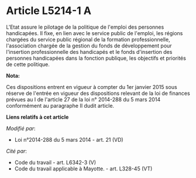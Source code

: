 # Article L5214-1 A

L'Etat assure le pilotage de la politique de l'emploi des personnes handicapées. Il fixe, en lien avec le service public de
l'emploi, les régions chargées du service public régional de la formation professionnelle, l'association chargée de la
gestion du fonds de développement pour l'insertion professionnelle des handicapés et le fonds d'insertion des personnes
handicapées dans la fonction publique, les objectifs et priorités de cette politique.

**Nota:**

Ces dispositions entrent en vigueur à compter du 1er janvier 2015 sous réserve de l'entrée en vigueur des dispositions
relevant de la loi de finances prévues au I de l'article 27 de la loi n° 2014-288 du 5 mars 2014 conformément au paragraphe
II dudit article.

**Liens relatifs à cet article**

_Modifié par_:

  - Loi n°2014-288 du 5 mars 2014 - art. 21 (VD)

_Cité par_:

  - Code du travail - art. L6342-3 (V)
  - Code du travail applicable à Mayotte. - art. L328-45 (VT)
